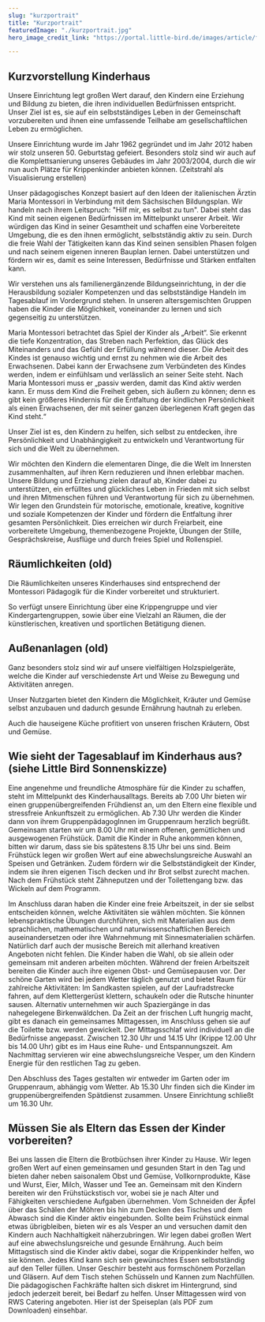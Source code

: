 ```yaml
---
slug: "kurzportrait"
title: "Kurzportrait"
featuredImage: "./kurzportrait.jpg"
hero_image_credit_link: "https://portal.little-bird.de/images/article/full/42ac4c67-1f77-11eb-95e6-48df37920e6f.jpg"

---
```



## Kurzvorstellung Kinderhaus
Unsere Einrichtung legt großen Wert darauf, den Kindern eine Erziehung und Bildung zu bieten,
die ihren individuellen Bedürfnissen entspricht. Unser Ziel ist es, sie auf ein selbstständiges Leben
in der Gemeinschaft vorzubereiten und ihnen eine umfassende Teilhabe am gesellschaftlichen
Leben zu ermöglichen.

Unsere Einrichtung wurde im Jahr 1962 gegründet und im Jahr 2012 haben wir stolz unseren 50.
Geburtstag gefeiert. Besonders stolz sind wir auch auf die Komplettsanierung unseres Gebäudes
im Jahr 2003/2004, durch die wir nun auch Plätze für Krippenkinder anbieten können.
(Zeitstrahl als Visualisierung erstellen)

Unser pädagogisches Konzept basiert auf den Ideen der italienischen Ärztin Maria Montessori in
Verbindung mit dem Sächsischen Bildungsplan. Wir handeln nach ihrem Leitspruch: "Hilf mir, es
selbst zu tun". Dabei steht das Kind mit seinen eigenen Bedürfnissen im Mittelpunkt unserer Arbeit.
Wir würdigen das Kind in seiner Gesamtheit und schaffen eine Vorbereitete Umgebung, die es den
ihnen ermöglicht, selbstständig aktiv zu sein. Durch die freie Wahl der Tätigkeiten kann das Kind
seinen sensiblen Phasen folgen und nach seinem eigenen inneren Bauplan lernen. Dabei unterstützen und fördern wir es, damit es seine Interessen, Bedürfnisse und Stärken entfalten kann.

Wir verstehen uns als familienergänzende Bildungseinrichtung, in der die Herausbildung sozialer
Kompetenzen und das selbstständige Handeln im Tagesablauf im Vordergrund stehen. In unseren
altersgemischten Gruppen haben die Kinder die Möglichkeit, voneinander zu lernen und sich gegenseitig zu unterstützen.

Maria Montessori betrachtet das Spiel der Kinder als „Arbeit“. Sie erkennt die tiefe Konzentration,
das Streben nach Perfektion, das Glück des Miteinanders und das Gefühl der Erfüllung während
dieser. Die Arbeit des Kindes ist genauso wichtig und ernst zu nehmen wie die Arbeit des Erwachsenen. Dabei kann der Erwachsene zum Verbündeten des Kindes werden, indem er einfühlsam
und verlässlich an seiner Seite steht. Nach Maria Montessori muss er „passiv werden, damit das
Kind aktiv werden kann. Er muss dem Kind die Freiheit geben, sich äußern zu können; denn es gibt
kein größeres Hindernis für die Entfaltung der kindlichen Persönlichkeit als einen Erwachsenen,
der mit seiner ganzen überlegenen Kraft gegen das Kind steht.“

Unser Ziel ist es, den Kindern zu helfen, sich selbst zu entdecken, ihre Persönlichkeit und Unabhängigkeit zu entwickeln und Verantwortung für sich und die Welt zu übernehmen.

Wir möchten den Kindern die elementaren Dinge, die die Welt im Innersten zusammenhalten, auf
ihren Kern reduzieren und ihnen erlebbar machen. Unsere Bildung und Erziehung zielen darauf
ab, Kinder dabei zu unterstützen, ein erfülltes und glückliches Leben in Frieden mit sich selbst und
ihren Mitmenschen führen und Verantwortung für sich zu übernehmen. Wir legen den Grundstein
für motorische, emotionale, kreative, kognitive und soziale Kompetenzen der Kinder und fördern
die Entfaltung ihrer gesamten Persönlichkeit. Dies erreichen wir durch Freiarbeit, eine vorbereitete
Umgebung, themenbezogene Projekte, Übungen der Stille, Gesprächskreise, Ausflüge und durch
freies Spiel und Rollenspiel.






## Räumlichkeiten (old)

Die Räumlichkeiten unseres Kinderhauses sind entsprechend der Montessori Pädagogik für die Kinder vorbereitet und strukturiert.

So verfügt unsere Einrichtung über eine Krippengruppe und vier Kindergartengruppen, sowie über eine Vielzahl an Räumen, die der künstlerischen, kreativen und sportlichen Betätigung dienen.


## Außenanlagen (old)

Ganz besonders stolz sind wir auf unsere vielfältigen Holzspielgeräte, welche die Kinder auf verschiedenste Art und Weise zu Bewegung und Aktivitäten anregen.

Unser Nutzgarten bietet den Kindern die Möglichkeit, Kräuter und Gemüse selbst anzubauen und dadurch gesunde Ernährung hautnah zu erleben.

Auch die hauseigene Küche profitiert von unseren frischen Kräutern, Obst und Gemüse.


## Wie sieht der Tagesablauf im Kinderhaus aus? (siehe Little Bird Sonnenskizze)

Eine angenehme und freundliche Atmosphäre für die Kinder zu schaffen, steht im Mittelpunkt des
Kinderhausalltags. Bereits ab 7.00 Uhr bieten wir einen gruppenübergreifenden Frühdienst an, um
den Eltern eine flexible und stressfreie Ankunftszeit zu ermöglichen. Ab 7.30 Uhr werden die Kinder
dann von ihrem GruppenpädagogInnen im Gruppenraum herzlich begrüßt. Gemeinsam starten
wir um 8.00 Uhr mit einem offenen, gemütlichen und ausgewogenen Frühstück. Damit die Kinder
in Ruhe ankommen können, bitten wir darum, dass sie bis spätestens 8.15 Uhr bei uns sind. Beim
Frühstück legen wir großen Wert auf eine abwechslungsreiche Auswahl an Speisen und Getränken.
Zudem fördern wir die Selbstständigkeit der Kinder, indem sie ihren eigenen Tisch decken und ihr
Brot selbst zurecht machen. Nach dem Frühstück steht Zähneputzen und der Toilettengang bzw.
das Wickeln auf dem Programm.

Im Anschluss daran haben die Kinder eine freie Arbeitszeit, in der sie selbst entscheiden können,
welche Aktivitäten sie wählen möchten. Sie können lebenspraktische Übungen durchführen, sich
mit Materialien aus dem sprachlichen, mathematischen und naturwissenschaftlichen Bereich
auseinandersetzen oder ihre Wahrnehmung mit Sinnesmaterialien schärfen. Natürlich darf auch
der musische Bereich mit allerhand kreativen Angeboten nicht fehlen. Die Kinder haben die Wahl,
ob sie allein oder gemeinsam mit anderen arbeiten möchten. Während der freien Arbeitszeit bereiten die Kinder auch ihre eigenen Obst- und Gemüsepausen vor. Der schöne Garten wird bei
jedem Wetter täglich genutzt und bietet Raum für zahlreiche Aktivitäten: Im Sandkasten spielen,
auf der Laufradstrecke fahren, auf dem Klettergerüst klettern, schaukeln oder die Rutsche hinunter sausen. Alternativ unternehmen wir auch Spaziergänge in das nahegelegene Birkenwäldchen.
Da Zeit an der frischen Luft hungrig macht, gibt es danach ein gemeinsames Mittagessen, im
Anschluss gehen sie auf die Toilette bzw. werden gewickelt. Der Mittagsschlaf wird individuell an
die Bedürfnisse angepasst. Zwischen 12.30 Uhr und 14.15 Uhr (Krippe 12.00 Uhr bis 14.00 Uhr)
gibt es im Haus eine Ruhe- und Entspannungszeit. Am Nachmittag servieren wir eine abwechslungsreiche Vesper, um den Kindern Energie für den restlichen Tag zu geben.

Den Abschluss des Tages gestalten wir entweder im Garten oder im Gruppenraum, abhängig vom
Wetter. Ab 15.30 Uhr finden sich die Kinder im gruppenübergreifenden Spätdienst zusammen.
Unsere Einrichtung schließt um 16.30 Uhr.


## Müssen Sie als Eltern das Essen der Kinder vorbereiten?
Bei uns lassen die Eltern die Brotbüchsen ihrer Kinder zu Hause. Wir legen großen Wert auf einen
gemeinsamen und gesunden Start in den Tag und bieten daher neben saisonalem Obst und Gemüse, Vollkornprodukte, Käse und Wurst, Eier, Milch, Wasser und Tee an. Gemeinsam mit den
Kindern bereiten wir den Frühstückstisch vor, wobei sie je nach Alter und Fähigkeiten verschiedene
Aufgaben übernehmen. Vom Schneiden der Äpfel über das Schälen der Möhren bis hin zum Decken des Tisches und dem Abwasch sind die Kinder aktiv eingebunden.
Sollte beim Frühstück einmal etwas übrigbleiben, bieten wir es als Vesper an und versuchen damit
den Kindern auch Nachhaltigkeit näherzubringen. Wir legen dabei großen Wert auf eine abwechslungsreiche und gesunde Ernährung. Auch beim Mittagstisch sind die Kinder aktiv dabei,
sogar die Krippenkinder helfen, wo sie können. Jedes Kind kann sich sein gewünschtes Essen selbstständig auf den Teller füllen. Unser Geschirr besteht aus formschönem Porzellan und Gläsern.
Auf dem Tisch stehen Schüsseln und Kannen zum Nachfüllen. Die pädagogischen Fachkräfte
halten sich diskret im Hintergrund, sind jedoch jederzeit bereit, bei Bedarf zu helfen. Unser Mittagessen wird von RWS Catering angeboten. Hier ist der Speiseplan (als PDF zum Downloaden)
einsehbar.
